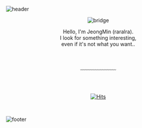 ![header](https://capsule-render.vercel.app/api?type=waving&height=224&color=gradient&text=raralra&reversal=true&textBg=false&fontAlign=49&fontSize=36)


<div align = "center">
 
![bridge](https://tech-orbit.wontory.dev/api?title=bridge&tech=Autodesk,NVIDIA,Python,Arduino&size=700&duration=20)
 
 <p>
  Hello, I'm JeongMin (raralra).<br/>
  I look for something interesting,<br/>
  even if it's not what you want..
 </p>
 
 <br/>
 
 ﹏﹏﹏﹏﹏﹏﹏
 
 <br/>
   
 <br/>
 

 [![Hits](https://hits.seeyoufarm.com/api/count/incr/badge.svg?url=https%3A%2F%2Fgithub.com%2Fgjbae1212%2Fhit-counter&count_bg=%23F3E4BD&title_bg=%23F7C032&icon=baidu.svg&icon_color=%23E7E7E7&title=visit&edge_flat=true)](https://hits.seeyoufarm.com)

</div>

<br/>

![footer](https://capsule-render.vercel.app/api?type=waving&height=138&color=gradient&text=b%20r%20i%20d%20g%20e&reversal=true&textBg=false&fontAlign=50&fontSize=23&section=footer&fontAlignY=73)

<!--
**ralralra/ralralra** is a ✨ _special_ ✨ repository because its `README.md` (this file) appears on your GitHub profile.

Here are some ideas to get you started:

- 🔭 I’m currently working on ...
- 🌱 I’m currently learning ...
- 👯 I’m looking to collaborate on ...
- 🤔 I’m looking for help with ...
- 💬 Ask me about ...
- 📫 How to reach me: ...
- 😄 Pronouns: ...
- ⚡ Fun fact: ...
-->

